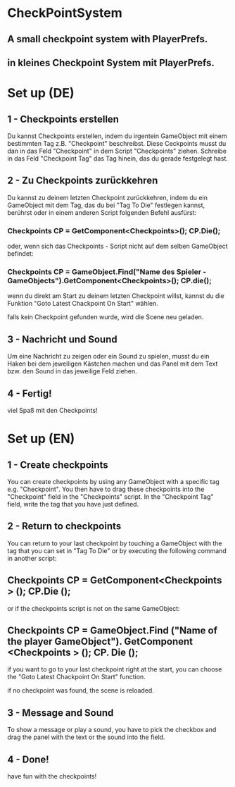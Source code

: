 # CheckPointSystem
## A small checkpoint system with PlayerPrefs.
## in kleines Checkpoint System mit PlayerPrefs.

# Set up (DE)
## 1 - Checkpoints erstellen
Du kannst Checkpoints erstellen, indem du irgentein GameObject mit einem bestimmten Tag z.B. "Checkpoint" beschreibst. Diese Ceckpoints musst du dan in das Feld "Checkpoint" in dem Script "Checkpoints" ziehen. Schreibe in das Feld "Checkpoint Tag" das Tag hinein, das du gerade festgelegt hast.

## 2 - Zu Checkpoints zurückkehren
Du kannst zu deinem letzten Checkpoint zurückkehren, indem du ein GameObject mit dem Tag, das du bei "Tag To Die" festlegen kannst, berührst oder in einem anderen Script folgenden Befehl ausfürst:

### Checkpoints CP = GetComponent<Checkpoints<Checkpoints>>(); CP.Die();
  
oder, wenn sich das Checkpoints - Script nicht auf dem selben GameObject befindet:

### Checkpoints CP = GameObject.Find("Name des Spieler - GameObjects").GetComponent<Checkpoints<Checkpoints>>(); CP.die();
  
wenn du direkt am Start zu deinem letzten Checkpoint willst, kannst du die Funktion "Goto Latest Chackpoint On Start" wählen.

falls kein Checkpoint gefunden wurde, wird die Scene neu geladen.
  
## 3 - Nachricht und Sound
Um eine Nachricht zu zeigen oder ein Sound zu spielen, musst du ein Haken bei dem jeweiligen Kästchen machen und das Panel mit dem Text bzw. den Sound in das jeweilige Feld ziehen.

## 4 - Fertig!
viel Spaß mit den Checkpoints!



# Set up (EN)
## 1 - Create checkpoints
You can create checkpoints by using any GameObject with a specific tag e.g. "Checkpoint". You then have to drag these checkpoints into the "Checkpoint" field in the "Checkpoints" script. In the "Checkpoint Tag" field, write the tag that you have just defined.

## 2 - Return to checkpoints
You can return to your last checkpoint by touching a GameObject with the tag that you can set in "Tag To Die" or by executing the following command in another script:

## Checkpoints CP = GetComponent<Checkpoints <Checkpoints>> (); CP.Die ();
  
or if the checkpoints script is not on the same GameObject:

## Checkpoints CP = GameObject.Find ("Name of the player GameObject"). GetComponent <Checkpoints <Checkpoints>> (); CP. Die ();
  
if you want to go to your last checkpoint right at the start, you can choose the "Goto Latest Chackpoint On Start" function.

if no checkpoint was found, the scene is reloaded.
  
## 3 - Message and Sound
To show a message or play a sound, you have to pick the checkbox and drag the panel with the text or the sound into the field.

## 4 - Done!
have fun with the checkpoints!
